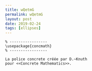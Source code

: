 ```yaml
---
title: wQetmG
permalink: wQetmG
layout: post
date: 2019-02-24
tags: [ellipses]
---
```


```latex% Dans le préambule
% -----------------
\usepackage{concmath}
% -----------------

La police concrete créée par D.~Knuth
pour <<Concrete Mathematics>>.
```
